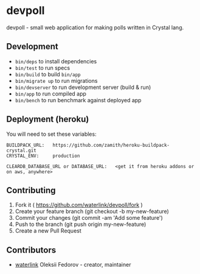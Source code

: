 # devpoll

devpoll - small web application for making polls written in Crystal lang.

## Development

- `bin/deps` to install dependencies
- `bin/test` to run specs
- `bin/build` to build `bin/app`
- `bin/migrate up` to run migrations
- `bin/devserver` to run development server (build & run)
- `bin/app` to run compiled app
- `bin/bench` to run benchmark against deployed app

## Deployment (heroku)

You will need to set these variables:

```
BUILDPACK_URL:   https://github.com/zamith/heroku-buildpack-crystal.git
CRYSTAL_ENV:     production

CLEARDB_DATABASE_URL or DATABASE_URL:   <get it from heroku addons or on aws, anywhere>
```

## Contributing

1. Fork it ( https://github.com/waterlink/devpoll/fork )
2. Create your feature branch (git checkout -b my-new-feature)
3. Commit your changes (git commit -am 'Add some feature')
4. Push to the branch (git push origin my-new-feature)
5. Create a new Pull Request

## Contributors

- [waterlink](https://github.com/waterlink) Oleksii Fedorov - creator, maintainer
